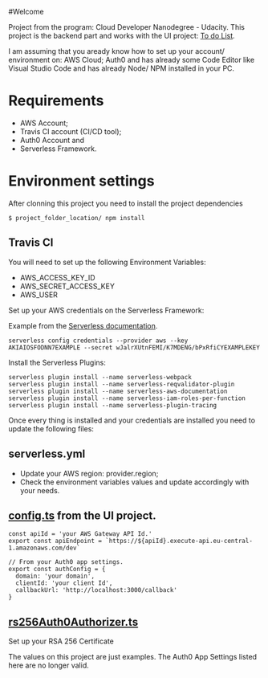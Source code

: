 #Welcome

Project from the program: Cloud Developer Nanodegree - Udacity. This project is the backend part and works with the UI project: [To do List](https://github.com/flaviofrancisco/todo-list-ui).

I am assuming that you aready know how to set up your account/ environment on: AWS Cloud; Auth0 and has already some Code Editor like Visual Studio Code and has already Node/ NPM installed in your PC.

# Requirements

- AWS Account;
- Travis CI account (CI/CD tool);
- Auth0 Account and
- Serverless Framework.

# Environment settings

After clonning this project you need to install the project dependencies

```
$ project_folder_location/ npm install
```

## Travis CI

You will need to set up the following Environment Variables:

- AWS_ACCESS_KEY_ID
- AWS_SECRET_ACCESS_KEY
- AWS_USER

Set up your AWS credentials on the Serverless Framework:

Example from the [Serverless documentation](https://www.serverless.com/framework/docs/providers/aws/guide/credentials/).

```
serverless config credentials --provider aws --key AKIAIOSFODNN7EXAMPLE --secret wJalrXUtnFEMI/K7MDENG/bPxRfiCYEXAMPLEKEY
```

Install the Serverless Plugins:

```
serverless plugin install --name serverless-webpack
serverless plugin install --name serverless-reqvalidator-plugin
serverless plugin install --name serverless-aws-documentation
serverless plugin install --name serverless-iam-roles-per-function
serverless plugin install --name serverless-plugin-tracing
```

Once every thing is installed and your credentials are installed you need to update the following files:

## serverless.yml

- Update your AWS region: provider.region;
- Check the environment variables values and update accordingly with your needs.

## [config.ts](https://github.com/flaviofrancisco/todo-list-ui/blob/master/src/config.ts) from the UI project.

```
const apiId = 'your AWS Gateway API Id.'
export const apiEndpoint = `https://${apiId}.execute-api.eu-central-1.amazonaws.com/dev`

// From your Auth0 app settings.
export const authConfig = {  
  domain: 'your domain',            
  clientId: 'your client Id',
  callbackUrl: 'http://localhost:3000/callback'
}
```

## [rs256Auth0Authorizer.ts](https://github.com/flaviofrancisco/todo-list-serverless/blob/master/src/auth/lambda/rs256Auth0Authorizer.ts)
Set up your RSA 256 Certificate

The values on this project are just examples. The Auth0 App Settings listed here are no longer valid.
